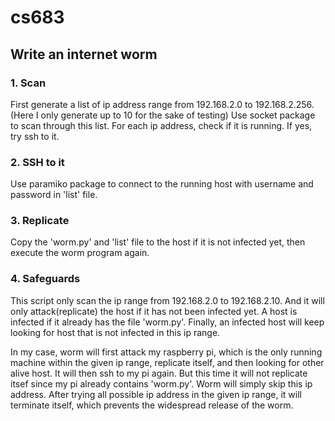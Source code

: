 # cs683

## Write an internet worm

### 1. Scan
First generate a list of ip address range from 192.168.2.0 to 192.168.2.256. (Here I only generate up to 10 for the sake of testing)
Use socket package to scan through this list. For each ip address, check if it is running. If yes, try ssh to it.

### 2. SSH to it
Use paramiko package to connect to the running host with username and password in 'list' file.

### 3. Replicate
Copy the 'worm.py' and 'list' file to the host if it is not infected yet, then execute the worm program again. 

### 4. Safeguards
This script only scan the ip range from 192.168.2.0 to 192.168.2.10. And it will only attack(replicate)
the host if it has not been infected yet. A host is infected if it already has the file 'worm.py'. Finally, an infected host 
will keep looking for host that is not infected in this ip range. <br>

In my case, worm will first attack my raspberry pi, which is the only running machine within the given ip range, replicate 
itself, and then looking for other alive host. It will then ssh to my pi again. But this time it will not replicate itsef 
since my pi already contains 'worm.py'. Worm will simply skip this ip address. After trying all possible ip address in the given 
ip range, it will terminate itself, which prevents the widespread release of the worm.
